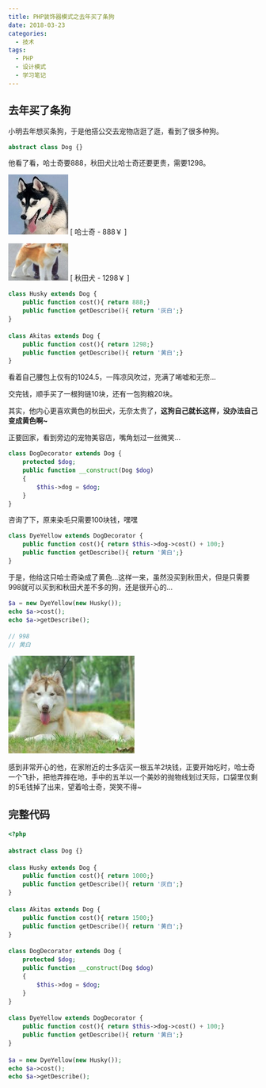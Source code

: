 ```yaml
---
title: PHP装饰器模式之去年买了条狗
date: 2018-03-23
categories:
  - 技术
tags: 
  - PHP 
  - 设计模式
  - 学习笔记
---
```


## 去年买了条狗

小明去年想买条狗，于是他搭公交去宠物店逛了逛，看到了很多种狗。

```php
abstract class Dog {}
```

他看了看，哈士奇要888，秋田犬比哈士奇还要更贵，需要1298。

![哈士奇](/images/Husky.jpg)
[ 哈士奇 - 888￥ ]

![秋田犬](/images/Akitas.jpg)
[ 秋田犬 - 1298￥ ]

```php
class Husky extends Dog {
    public function cost(){ return 888;}
    public function getDescribe(){ return '灰白';}
}

class Akitas extends Dog {
    public function cost(){ return 1298;}
    public function getDescribe(){ return '黄白';}
}
```

看着自己腰包上仅有的1024.5，一阵凉风吹过，充满了唏嘘和无奈...

交完钱，顺手买了一根狗链10块，还有一包狗粮20块。

其实，他内心更喜欢黄色的秋田犬，无奈太贵了，**这狗自己就长这样，没办法自己变成黄色啊~**

正要回家，看到旁边的宠物美容店，嘴角划过一丝微笑...

```php
class DogDecorator extends Dog {
    protected $dog;
    public function __construct(Dog $dog)
    {
        $this->dog = $dog;
    }
}
```
咨询了下，原来染毛只需要100块钱，嘿嘿

```php
class DyeYellow extends DogDecorator {
    public function cost(){ return $this->dog->cost() + 100;}
    public function getDescribe(){ return '黄白';}
}
```
于是，他给这只哈士奇染成了黄色...这样一来，虽然没买到秋田犬，但是只需要998就可以买到和秋田犬差不多的狗，还是很开心的...

```php
$a = new DyeYellow(new Husky());
echo $a->cost();
echo $a->getDescribe();

// 998
// 黄白
```
![](/images/yellowHusky-1.jpg)

感到非常开心的他，在家附近的士多店买一根五羊2块钱，正要开始吃时，哈士奇一个飞扑，把他弄摔在地，手中的五羊以一个美妙的抛物线划过天际，口袋里仅剩的5毛钱掉了出来，望着哈士奇，哭笑不得~

## 完整代码

```php
<?php

abstract class Dog {}

class Husky extends Dog {
    public function cost(){ return 1000;}
    public function getDescribe(){ return '灰白';}
}

class Akitas extends Dog {
    public function cost(){ return 1500;}
    public function getDescribe(){ return '黄白';}
}

class DogDecorator extends Dog {
    protected $dog;
    public function __construct(Dog $dog)
    {
        $this->dog = $dog;
    }
}

class DyeYellow extends DogDecorator {
    public function cost(){ return $this->dog->cost() + 100;}
    public function getDescribe(){ return '黄白';}
}

$a = new DyeYellow(new Husky());
echo $a->cost();
echo $a->getDescribe();

```